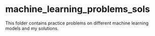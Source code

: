 # machine_learning_problems_sols
This folder contains practice problems on different machine learning models and my solutions.
